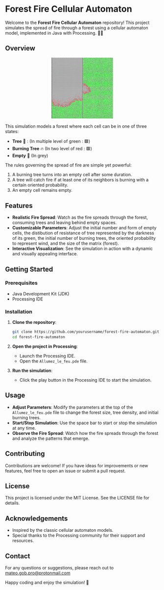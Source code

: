 # Forest Fire Cellular Automaton

Welcome to the **Forest Fire Cellular Automaton** repository! This project simulates the spread of fire through a forest using a cellular automaton model, implemented in Java with Processing. 🌲🔥

## Overview

<p align = "center"> 
    <img src="./Pictures/Example.jpg" alt="Example of a Fire" width="200"/>
</p>

This simulation models a forest where each cell can be in one of three states:
- **Tree** 🌳 : (In multiple level of green : 🟩)
- **Burning Tree** 🔥 (In two level of red : 🟥)
- **Empty** 🌾 (In grey)

The rules governing the spread of fire are simple yet powerful:
1. A burning tree turns into an empty cell after some duration.
2. A tree will catch fire if at least one of its neighbors is burning with a certain oriented probability.
3. An empty cell remains empty.

## Features

- **Realistic Fire Spread**: Watch as the fire spreads through the forest, consuming trees and leaving behind empty spaces.
- **Customizable Parameters**: Adjust the initial number and form of empty cells, the distibution of resistance of tree represented by the darkness of its green, the initial number of burning trees, the oriented probability to represent wind, and the size of the matrix (forest).
- **Interactive Visualization**: See the simulation in action with a dynamic and visually appealing interface.

## Getting Started

### Prerequisites

- Java Development Kit (JDK)
- Processing IDE

### Installation

1. **Clone the repository**:
    ```bash
    git clone https://github.com/yourusername/forest-fire-automaton.git
    cd forest-fire-automaton
    ```

2. **Open the project in Processing**:
    - Launch the Processing IDE.
    - Open the `Allumez_le_feu.pde` file.

3. **Run the simulation**:
    - Click the play button in the Processing IDE to start the simulation.

## Usage

- **Adjust Parameters**: Modify the parameters at the top of the `Allumez_le_feu.pde` file to change the forest size, tree density, and initial burning trees.
- **Start/Stop Simulation**: Use the space bar to start or stop the simulation at any time.
- **Observe the Fire Spread**: Watch how the fire spreads through the forest and analyze the patterns that emerge.

## Contributing

Contributions are welcome! If you have ideas for improvements or new features, feel free to open an issue or submit a pull request.

## License

This project is licensed under the MIT License. See the LICENSE file for details.

## Acknowledgements

- Inspired by the classic cellular automaton models.
- Special thanks to the Processing community for their support and resources.

## Contact

For any questions or suggestions, please reach out to mateo.gob.pro@protonmail.com

Happy coding and enjoy the simulation! 🚀

